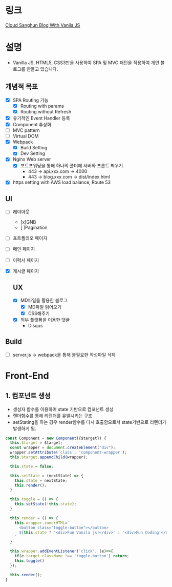 # 링크

[Cloud Sanghun Blog With Vanila JS](https://blog.cloud-sanghun.com/)

# 설명

- Vanilla JS, HTML5, CSS3만을 사용하여 SPA 및 MVC 패턴을 적용하여 개인 블로그를 만들고 있습니다.

## 개념적 목표

- [x] SPA Routing 기능
  - [x] Routing with params
  - [x] Routing without Refresh
- [x] 유기적인 Event Handler 등록
- [x] Component 추상화
- [ ] MVC pattern
- [ ] Virtual DOM
- [x] Webpack
  - [x] Build Setting
  - [x] Dev Setting
- [x] Nginx Web server
  - [x] 포트포워딩을 통해 하나의 폴더에 서버와 프론트 띄우기
    - 443 -> api.xxx.com -> 4000
    - 443 -> blog.xxx.com -> dist/index.html
- [x] https setting with AWS load balance, Route 53

## UI

- [ ] 레이아웃
  - [x]GNB
  - [ ]Pagination
- [ ] 포트폴리오 페이지
- [ ] 메인 페이지
- [ ] 이력서 페이지
- [x] 게시글 페이지

  ## UX

  - [x] MD파일을 활용한 블로그
    - [x] MD파일 읽어오기
    - [x] CSS해주기
  - [x] 외부 플랫폼을 이용한 댓글
    - Disqus

## Build

-[ ] server.js -> webpack을 통해 불필요한 작성파일 삭제

# Front-End

## 1. 컴포넌트 생성

- 생성자 함수를 이용하여 state 기반으로 컴포넌트 생성
- 렌더함수를 통해 리렌더를 유발시키는 구조
- setStating을 하는 경우 render함수를 다시 호출함으로서 state기반으로 리렌더가 발생하게 됨.

```js
const Component = new Component({$target}) {
  this.$target = $target;
  const wrapper = document.createElement("div");
  wrapper.setAttribute('class', 'component-wrapper');
  this.$target.appendChild(wrapper);

  this.state = false;

  this.setState = (nextState) => {
    this.state = nextState;
    this.render();
  }

  this.toggle = () => {
    this.setState(!this.state);
  }

  this.render = () => {
    this.wrapper.innerHTML=`
      <button class="toggle-button"></button>
      ${this.state ? '<div>Fun Vanila js!</div>' : '<div>Fun Coding!</div>'}
    `
  }

  this.wrapper.addEventListener('click', (e)=>{
    if(e.target.className !== 'toggle-button') return;
    this.toggle()
  });

  this.render();
}
```
